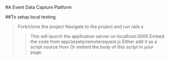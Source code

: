 #A Event Data Capture Platform

##To setup local testing.
> Fork/clone the project
> Navigate to the project and run rails s
>> This will launch the application server on localhost:3000
> Embed the code from app/assets/remoterequest.js
>> Either add it as a script source from <script type="text/javascript" src="http://pks.nurelm.com/NuLog/remoterequest.js"></script>
>> Or embed the body of this script in your page.